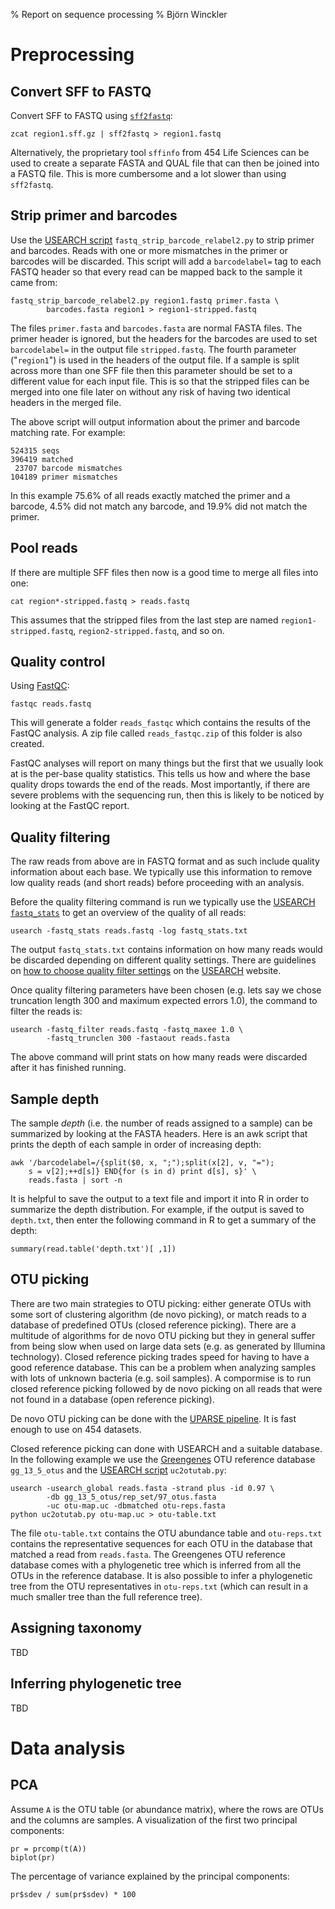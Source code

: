 % Report on sequence processing
% Björn Winckler

# Preprocessing

## Convert SFF to FASTQ

Convert SFF to FASTQ using [`sff2fastq`][sff2fastq]:

    zcat region1.sff.gz | sff2fastq > region1.fastq

Alternatively, the proprietary tool `sffinfo` from 454 Life Sciences can be
used to create a separate FASTA and QUAL file that can then be joined into
a FASTQ file.  This is more cumbersome and a lot slower than using
`sff2fastq`.


## Strip primer and barcodes

Use the [USEARCH script][usearch-script] `fastq_strip_barcode_relabel2.py` to
strip primer and barcodes.  Reads with one or more mismatches in the primer or
barcodes will be discarded.  This script will add a `barcodelabel=` tag to each
FASTQ header so that every read can be mapped back to the sample it came from:

    fastq_strip_barcode_relabel2.py region1.fastq primer.fasta \
            barcodes.fasta region1 > region1-stripped.fastq

The files `primer.fasta` and `barcodes.fasta` are normal FASTA files.  The
primer header is ignored, but the headers for the barcodes are used to set
`barcodelabel=` in the output file `stripped.fastq`.  The fourth parameter
("`region1`") is used in the headers of the output file.  If a sample is split
across more than one SFF file then this parameter should be set to a different
value for each input file.  This is so that the stripped files can be merged
into one file later on without any risk of having two identical headers in the
merged file.

The above script will output information about the primer and barcode matching
rate.  For example:

    524315 seqs
    396419 matched
     23707 barcode mismatches
    104189 primer mismatches

In this example 75.6% of all reads exactly matched the primer and a barcode,
4.5% did not match any barcode, and 19.9% did not match the primer.


## Pool reads

If there are multiple SFF files then now is a good time to merge all files into
one:

    cat region*-stripped.fastq > reads.fastq

This assumes that the stripped files from the last step are named
`region1-stripped.fastq`, `region2-stripped.fastq`, and so on.


## Quality control

Using [FastQC][fastqc]:

    fastqc reads.fastq

This will generate a folder `reads_fastqc` which contains the results of the
FastQC analysis.  A zip file called `reads_fastqc.zip` of this folder is also
created.

FastQC analyses will report on many things but the first that we usually look
at is the per-base quality statistics.  This tells us how and where the base
quality drops towards the end of the reads.  Most importantly, if there are
severe problems with the sequencing run, then this is likely to be noticed by
looking at the FastQC report.


## Quality filtering

The raw reads from above are in FASTQ format and as such include quality
information about each base.  We typically use this information to remove low
quality reads (and short reads) before proceeding with an analysis.

Before the quality filtering command is run we typically use the
[USEARCH][usearch] [`fastq_stats`][usearch-fastq_stats] to get an overview of
the quality of all reads:

    usearch -fastq_stats reads.fastq -log fastq_stats.txt

The output `fastq_stats.txt` contains information on how many reads would be
discarded depending on different quality settings.  There are guidelines on
[how to choose quality filter settings][usearch-choose] on the
[USEARCH][usearch] website.

Once quality filtering parameters have been chosen (e.g. lets say we chose
truncation length 300 and maximum expected errors 1.0), the command to filter
the reads is:

    usearch -fastq_filter reads.fastq -fastq_maxee 1.0 \
            -fastq_trunclen 300 -fastaout reads.fasta

The above command will print stats on how many reads were discarded after it
has finished running.


## Sample depth

The sample *depth* (i.e. the number of reads assigned to a sample) can be
summarized by looking at the FASTA headers.  Here is an awk script that prints
the depth of each sample in order of increasing depth:

    awk '/barcodelabel=/{split($0, x, ";");split(x[2], v, "=");
        s = v[2];++d[s]} END{for (s in d) print d[s], s}' \
        reads.fasta | sort -n

It is helpful to save the output to a text file and import it into R in order
to summarize the depth distribution.  For example, if the output is saved to
`depth.txt`, then enter the following command in R to get a summary of the
depth:

    summary(read.table('depth.txt')[ ,1])


## OTU picking

There are two main strategies to OTU picking: either generate OTUs with some
sort of clustering algorithm (de novo picking), or match reads to a database of
predefined OTUs (closed reference picking).  There are a multitude of
algorithms for de novo OTU picking but they in general suffer from being slow
when used on large data sets (e.g. as generated by Illumina technology).
Closed reference picking trades speed for having to have a good reference
database.  This can be a problem when analyzing samples with lots of unknown
bacteria (e.g. soil samples).  A compormise is to run closed reference picking
followed by de novo picking on all reads that were not found in a database
(open reference picking).

De novo OTU picking can be done with the [UPARSE pipeline][uparse-pipeline].
It is fast enough to use on 454 datasets.

Closed reference picking can done with USEARCH and a suitable database.  In the
following example we use the [Greengenes][greengenes] OTU reference database
`gg_13_5_otus` and the [USEARCH script][usearch-script] `uc2otutab.py`:

    usearch -usearch_global reads.fasta -strand plus -id 0.97 \
            -db gg_13_5_otus/rep_set/97_otus.fasta
            -uc otu-map.uc -dbmatched otu-reps.fasta
    python uc2otutab.py otu-map.uc > otu-table.txt

The file `otu-table.txt` contains the OTU abundance table and `otu-reps.txt`
contains the representative sequences for each OTU in the database that matched
a read from `reads.fasta`.  The Greengenes OTU reference database comes with a
phylogenetic tree which is inferred from all the OTUs in the reference
database.  It is also possible to infer a phylogenetic tree from the OTU
representatives in `otu-reps.txt` (which can result in a much smaller tree than
the full reference tree).


## Assigning taxonomy

TBD

## Inferring phylogenetic tree

TBD


# Data analysis

## PCA

Assume `A` is the OTU table (or abundance matrix), where the rows are OTUs and
the columns are samples.  A visualization of the first two principal
components:

    pr = prcomp(t(A))
    biplot(pr)

The percentage of variance explained by the principal components:

    pr$sdev / sum(pr$sdev) * 100


[sff2fastq]: https://github.com/indraniel/sff2fastq
[usearch-script]: http://drive5.com/python/
[fastqc]: http://www.bioinformatics.babraham.ac.uk/projects/fastqc/
[usearch]: http://www.drive5.com/usearch/manual/
[usearch-fastq_stats]: http://www.drive5.com/usearch/manual/fastq_stats.html
[usearch-choose]: http://www.drive5.com/usearch/manual/fastq_choose_filter.html
[qiime]: http://qiime.org/
[uparse-pipeline]: http://www.drive5.com/usearch/manual/uparse_pipeline.html
[greengenes]: http://greengenes.secondgenome.com
